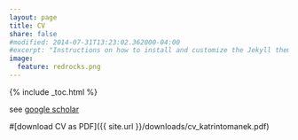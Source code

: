 ```yaml
---
layout: page
title: CV
share: false
#modified: 2014-07-31T13:23:02.362000-04:00
#excerpt: "Instructions on how to install and customize the Jekyll theme Minimal Mistakes."
image:
  feature: redrocks.png
---
```


{% include _toc.html %}

see <a href="https://scholar.google.com/citations?user=Yap6bbUAAAAJ&hl=en">google scholar</a>




#[download CV as PDF]({{ site.url }}/downloads/cv_katrintomanek.pdf) 

